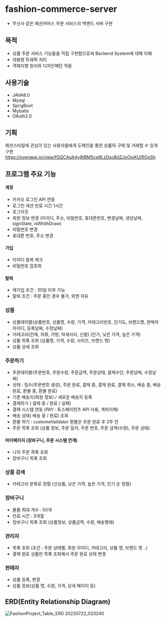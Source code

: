# fashion-commerce-server
- 무신사 같은 패션커머스 주문 서비스의 백엔드 서버 구현
## 목적
- 상품 주문 서비스 기능들을 직접 구현함으로써 Backend System에 대해 이해
- 대용량 트래픽 처리
- 객체지향 원리와 디자인패턴 적용

## 사용기술
- JAVA8.0
- Mysql
- SprigBoot
- Mybatis
- OAuth2.0

## 기획
패션스타일에 관심이 있는 사용자들에게 도메인을 통한 상품의 구매 및 거래할 수 있게 구현
https://ovenapp.io/view/fGQCAoA4y8tBMSce9LzDsoBdZJoOjoKU/ROoSh

## 프로그램 주요 기능
#### 계정
- 카카오 로그인 API 연동
- 로그인 세션 만료 시간 1시간
- 로그아웃
- 회원 정보 변경 (아이디, 주소, 비밀번호, 휴대폰번호, 변경날짜, 생성날짜, signState, isWhithDraw)
- 비밀번호 변경
- 휴대폰 번호, 주소 변경
#### 가입
- 아이디 중복 체크
- 비밀번호 암호화
#### 탈퇴
- 재가입 조건 : 30일 이후 가능
- 탈퇴 조건 : 주문 중인 경우 불가, 외엔 자유
### 상품
- 상품테이블(상품번호, 상품명, 수량, 가격, 카테고리번호, 인기도, 브랜드명, 판매자아이디, 등록날짜, 수정날짜)
- 카테고리(전체, 의류, 가방, 악세사리, 신발)
  (인기, 낮은 가격, 높은 가격)
- 상품 목록 조회
  (상품명, 가격, 수량, 사이즈, 브랜드 명)
- 상품 상세 조회
### 주문하기
- 주문테이블(주문번호, 주문수량, 주문금액, 주문상태, 결제수단, 주문날짜, 수정날짜)
- 상태 : 접수(주문번호 생성), 주문 완료, 결제 중, 결제 완료, 결제 취소, 배송 중, 배송 완료, 환불 중, 환불 완료)
- 기존 배송지(회원 정보) / 새로운 배송지 등록
- 결제하기 ( 결제 중 / 완료 / 실패)
- 결제 시스템 연동 (PAY : 토스페이먼츠 API 사용, 계좌이체)
- 배송 상태( 배송 중 / 완료) 조회
- 환불 하기 : customeVaildator 환불은 주문 완료 후 2주 안
- 주문 목록 조회
  (상품 정보, 주문 일자, 주문 번호, 주문 금액(수량), 주문 상태)
#### 마이페이지 (장바구니, 주문 시스템 연계)
- 나의 주문 목록 조회
- 장바구니 목록 조회

### 상품 검색
- 카테고리 분류로 정렬
  (신상품, 낮은 가격, 높은 가격, 인기 순 정렬)


### 장바구니
- 물품 최대 개수 : 50개
- 만료 시간 : 3개월
- 장바구니 목록 조회
  (상품정보, 상품금액, 수량, 배송형태)

### 관리자
- 목록 조회
  (조건 : 주문 상태별, 회원 아이디, 카테고리, 상품 명, 브랜드 명 ..)
- 결제 완료 상품만 목록 조회해서 주문 완료 상태 변경

### 판매자
- 상품 등록, 변경
- 상품 정보(상품 명, 수량, 가격, 상세 페이지 등)

## ERD(Entity Relationship Diagram)
![FashionProject_Table_ERD 20230722_020240](https://github.com/ccommit/fashion-commerce-server/assets/44775069/5a88df93-615b-4f64-99b4-78d97355b8c9)
